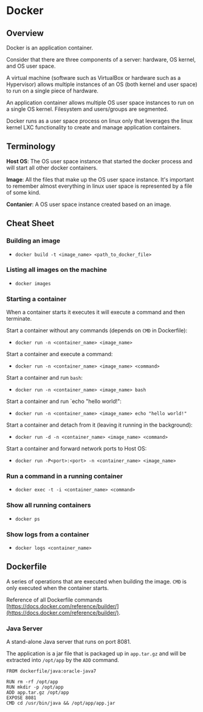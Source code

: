 # Docker

## Overview

Docker is an application container.

Consider that there are three components of a server: hardware, OS kernel, and OS user space.

A virtual machine (software such as VirtualBox or hardware such as a Hypervisor) allows multiple instances of an OS (both kernel and user space) to run on a single piece of hardware.

An application container allows multiple OS user space instances to run on a single OS kernel. Filesystem and users/groups are segmented.

Docker runs as a user space process on linux only that leverages the linux kernel LXC functionality to create and manage application containers.

## Terminology

**Host OS**: The OS user space instance that started the docker process and will start all other docker containers.

**Image**: All the files that make up the OS user space instance. It's important to remember almost everything in linux user space is represented by a file of some kind.

**Contanier**: A OS user space instance created based on an image.

## Cheat Sheet

### Building an image

- `docker build -t <image_name> <path_to_docker_file>`

### Listing all images on the machine

- `docker images`



### Starting a container

When a container starts it executes it will execute a command and then terminate.

Start a container without any commands (depends on `CMD` in Dockerfile):
- `docker run -n <container_name> <image_name>`

Start a container and execute a command:
- `docker run -n <container_name> <image_name> <command>`

Start a container and run `bash`:
- `docker run -n <container_name> <image_name> bash`

Start a container and run `echo "hello world!":
- `docker run -n <container_name> <image_name> echo "hello world!"`

Start a container and detach from it (leaving it running in the background):
- `docker run -d -n <container_name> <image_name> <command>`

Start a container and forward network ports to Host OS:
- `docker run -P<port>:<port> -n <container_name> <image_name> `

### Run a command in a running container

- `docker exec -t -i <container_name> <command>`

### Show all running containers

- `docker ps`

### Show logs from a container

- `docker logs <container_name>`

## Dockerfile

A series of operations that are executed when building the image. `CMD` is only executed when the container starts.

Reference of all Dockerfile commands [https://docs.docker.com/reference/builder/](https://docs.docker.com/reference/builder/).

### Java Server

A stand-alone Java server that runs on port 8081.

The application is a jar file that is packaged up in `app.tar.gz` and will be extracted into `/opt/app` by the `ADD` command.  

```
FROM dockerfile/java:oracle-java7

RUN rm -rf /opt/app
RUN mkdir -p /opt/app
ADD app.tar.gz /opt/app
EXPOSE 8081
CMD cd /usr/bin/java && /opt/app/app.jar
```
